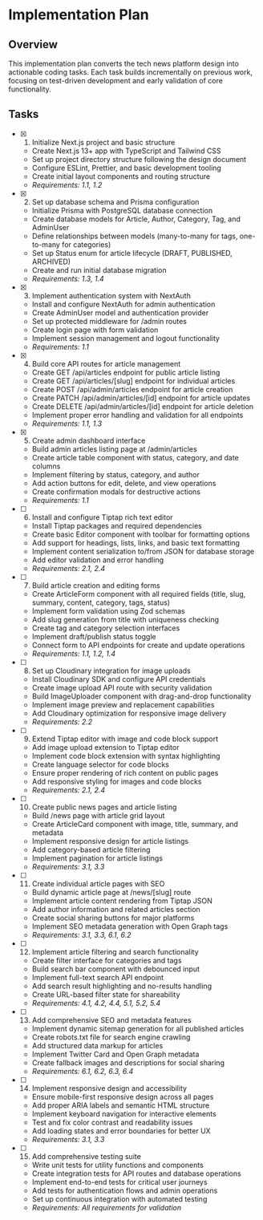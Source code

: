 # Implementation Plan

## Overview

This implementation plan converts the tech news platform design into actionable coding tasks. Each task builds incrementally on previous work, focusing on test-driven development and early validation of core functionality.

## Tasks

- [x] 1. Initialize Next.js project and basic structure
  - Create Next.js 13+ app with TypeScript and Tailwind CSS
  - Set up project directory structure following the design document
  - Configure ESLint, Prettier, and basic development tooling
  - Create initial layout components and routing structure
  - _Requirements: 1.1, 1.2_

- [x] 2. Set up database schema and Prisma configuration
  - Initialize Prisma with PostgreSQL database connection
  - Create database models for Article, Author, Category, Tag, and AdminUser
  - Define relationships between models (many-to-many for tags, one-to-many for categories)
  - Set up Status enum for article lifecycle (DRAFT, PUBLISHED, ARCHIVED)
  - Create and run initial database migration
  - _Requirements: 1.3, 1.4_

- [x] 3. Implement authentication system with NextAuth
  - Install and configure NextAuth for admin authentication
  - Create AdminUser model and authentication provider
  - Set up protected middleware for /admin routes
  - Create login page with form validation
  - Implement session management and logout functionality
  - _Requirements: 1.1_

- [x] 4. Build core API routes for article management
  - Create GET /api/articles endpoint for public article listing
  - Create GET /api/articles/[slug] endpoint for individual articles
  - Create POST /api/admin/articles endpoint for article creation
  - Create PATCH /api/admin/articles/[id] endpoint for article updates
  - Create DELETE /api/admin/articles/[id] endpoint for article deletion
  - Implement proper error handling and validation for all endpoints
  - _Requirements: 1.1, 1.3_

- [x] 5. Create admin dashboard interface





  - Build admin articles listing page at /admin/articles
  - Create article table component with status, category, and date columns
  - Implement filtering by status, category, and author
  - Add action buttons for edit, delete, and view operations
  - Create confirmation modals for destructive actions
  - _Requirements: 1.1_

- [ ] 6. Install and configure Tiptap rich text editor
  - Install Tiptap packages and required dependencies
  - Create basic Editor component with toolbar for formatting options
  - Add support for headings, lists, links, and basic text formatting
  - Implement content serialization to/from JSON for database storage
  - Add editor validation and error handling
  - _Requirements: 2.1, 2.4_

- [ ] 7. Build article creation and editing forms
  - Create ArticleForm component with all required fields (title, slug, summary, content, category, tags, status)
  - Implement form validation using Zod schemas
  - Add slug generation from title with uniqueness checking
  - Create tag and category selection interfaces
  - Implement draft/publish status toggle
  - Connect form to API endpoints for create and update operations
  - _Requirements: 1.1, 1.2, 1.4_

- [ ] 8. Set up Cloudinary integration for image uploads
  - Install Cloudinary SDK and configure API credentials
  - Create image upload API route with security validation
  - Build ImageUploader component with drag-and-drop functionality
  - Implement image preview and replacement capabilities
  - Add Cloudinary optimization for responsive image delivery
  - _Requirements: 2.2_

- [ ] 9. Extend Tiptap editor with image and code block support
  - Add image upload extension to Tiptap editor
  - Implement code block extension with syntax highlighting
  - Create language selector for code blocks
  - Ensure proper rendering of rich content on public pages
  - Add responsive styling for images and code blocks
  - _Requirements: 2.1, 2.4_

- [ ] 10. Create public news pages and article listing
  - Build /news page with article grid layout
  - Create ArticleCard component with image, title, summary, and metadata
  - Implement responsive design for article listings
  - Add category-based article filtering
  - Implement pagination for article listings
  - _Requirements: 3.1, 3.3_

- [ ] 11. Create individual article pages with SEO
  - Build dynamic article page at /news/[slug] route
  - Implement article content rendering from Tiptap JSON
  - Add author information and related articles section
  - Create social sharing buttons for major platforms
  - Implement SEO metadata generation with Open Graph tags
  - _Requirements: 3.1, 3.3, 6.1, 6.2_

- [ ] 12. Implement article filtering and search functionality
  - Create filter interface for categories and tags
  - Build search bar component with debounced input
  - Implement full-text search API endpoint
  - Add search result highlighting and no-results handling
  - Create URL-based filter state for shareability
  - _Requirements: 4.1, 4.2, 4.4, 5.1, 5.2, 5.4_

- [ ] 13. Add comprehensive SEO and metadata features
  - Implement dynamic sitemap generation for all published articles
  - Create robots.txt file for search engine crawling
  - Add structured data markup for articles
  - Implement Twitter Card and Open Graph metadata
  - Create fallback images and descriptions for social sharing
  - _Requirements: 6.1, 6.2, 6.3, 6.4_

- [ ] 14. Implement responsive design and accessibility
  - Ensure mobile-first responsive design across all pages
  - Add proper ARIA labels and semantic HTML structure
  - Implement keyboard navigation for interactive elements
  - Test and fix color contrast and readability issues
  - Add loading states and error boundaries for better UX
  - _Requirements: 3.1, 3.3_

- [ ] 15. Add comprehensive testing suite
  - Write unit tests for utility functions and components
  - Create integration tests for API routes and database operations
  - Implement end-to-end tests for critical user journeys
  - Add tests for authentication flows and admin operations
  - Set up continuous integration with automated testing
  - _Requirements: All requirements for validation_
